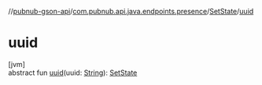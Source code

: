 //[pubnub-gson-api](../../../index.md)/[com.pubnub.api.java.endpoints.presence](../index.md)/[SetState](index.md)/[uuid](uuid.md)

# uuid

[jvm]\
abstract fun [uuid](uuid.md)(uuid: [String](https://docs.oracle.com/javase/8/docs/api/java/lang/String.html)): [SetState](index.md)
